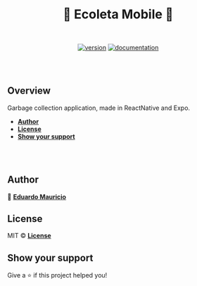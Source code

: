 <h1 align="center">
  🚀 Ecoleta Mobile 🚀
</h1>

<br>

<div align="center">

[![version](https://img.shields.io/badge/version-1.0.0-blue.svg)](https://github.com/therealeddy/ecoleta-mobile/releases)<space><space>
[![documentation](https://img.shields.io/badge/documentation-yes-brightgreen.svg)](#overview)

</div>

<br><br>

## Overview

Garbage collection application, made in ReactNative and Expo.

- **[Author](#author)**
- **[License](#license)**
- **[Show your support](#show-your-support)**

<br><br>

## Author

👤 **[Eduardo Mauricio](https://github.com/therealeddy)**

## License

MIT © **[License](LICENSE)**

## Show your support

Give a ⭐️ if this project helped you!
